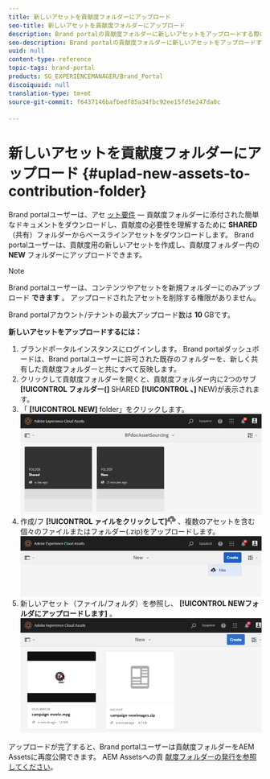```yaml
---
title: 新しいアセットを貢献度フォルダーにアップロード
seo-title: 新しいアセットを貢献度フォルダーにアップロード
description: Brand portalの貢献度フォルダーに新しいアセットをアップロードする際のインサイトを得ます。
seo-description: Brand portalの貢献度フォルダーに新しいアセットをアップロードする際のインサイトを得ます。
uuid: null
content-type: reference
topic-tags: brand-portal
products: SG_EXPERIENCEMANAGER/Brand_Portal
discoiquuid: null
translation-type: tm+mt
source-git-commit: f6437146bafbedf85a34fbc92ee15fd5e247da0c

---
```



# 新しいアセットを貢献度フォルダーにアップロード {#uplad-new-assets-to-contribution-folder}

Brand portalユーザーは、アセ [ット要件](brand-portal-download-asset-requirements.md) — 貢献度フォルダーに添付された簡単なドキュメントをダウンロードし、貢献度の必要性を理解するために **SHARED** （共有）フォルダーからベースラインアセットをダウンロードします。
Brand portalユーザーは、貢献度用の新しいアセットを作成し、貢献度フォルダー内の **NEW** フォルダーにアップロードできます。

>[!NOTE]
>
>Brand portalユーザーは、コンテンツやアセットを新規フォルダーにのみアップロード **できます** 。 アップロードされたアセットを削除する権限がありません。
>
>Brand portalアカウント/テナントの最大アップロード数は **10** GBです。


**新しいアセットをアップロードするには：**

1. ブランドポータルインスタンスにログインします。
Brand portalダッシュボードは、Brand portalユーザーに許可された既存のフォルダーを、新しく共有した貢献度フォルダーと共にすべて反映します。
1. クリックして貢献度フォルダーを開くと、貢献度フォルダー内に2つのサブ&#x200B;**[!UICONTROL フォルダー(]** SHARED **[!UICONTROL 、]** NEW)が表示されます。
1. 「 **[!UICONTROL NEW]** folder」をクリックします。
   ![](assets/upload-new-assets1.png)
1. 作成/フ **[!UICONTROL ァイルをクリックして]**![](assets/upload.png) 、複数のアセットを含む個々のファイルまたはフォルダー(.zip)をアップロードします。
   ![](assets/upload-new-assets2.png)
1. 新しいアセット（ファイル/フォルダ）を参照し、 **[!UICONTROL NEWフォルダにアップロードします]** 。
   ![](assets/upload-new-assets3.png)

アップロードが完了すると、Brand portalユーザーは貢献度フォルダーをAEM Assetsに再度公開できます。 AEM Assetsへの貢 [献度フォルダーの発行を参照してください](brand-portal-publish-contribution-folder-to-aem-assets.md)。